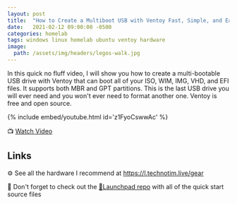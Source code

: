 ```yaml
---
layout: post
title:  "How to Create a Multiboot USB with Ventoy Fast, Simple, and Easy Guide"
date:   2021-02-12 09:00:00 -0500
categories: homelab
tags: windows linux homelab ubuntu ventoy hardware
image:
  path: /assets/img/headers/legos-walk.jpg
---
```


In this quick no fluff video, I will show you how to create a multi-bootable USB drive with Ventoy that can boot all of your ISO, WIM, IMG, VHD, and EFI files.  It supports both MBR and GPT partitions.   This is the last USB drive you will ever need and you won't ever need to format another one.  Ventoy is free and open source.

{% include embed/youtube.html id='z1FyoCswwAc' %}

📺 [Watch Video](https://www.youtube.com/watch?v=z1FyoCswwAc)

## Links

⚙️ See all the hardware I recommend at <https://l.technotim.live/gear>

🚀 Don't forget to check out the [🚀Launchpad repo](https://l.technotim.live/quick-start) with all of the quick start source files
